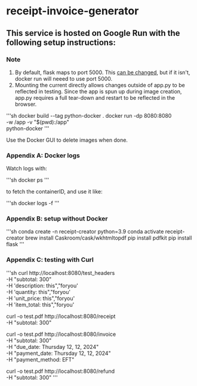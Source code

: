 # receipt-invoice-generator

## This service is hosted on Google Run with the following setup instructions:
### Note
1. By default, flask maps to port 5000. This [can be changed](https://stackoverflow.com/questions/60452377/docker-flask-app-not-working-port-issues), but if it isn't, docker run will neeed to use port 5000.
2. Mounting the current directly allows changes outside of app.py to be reflected in testing. Since the app is spun up during image creation, app.py requires a full tear-down and restart to be reflected in the browser.

'''sh
docker build --tag python-docker .
docker run -dp 8080:8080 \
    -w /app -v "$(pwd):/app" \
    python-docker
'''

Use the Docker GUI to delete images when done.


### Appendix A: Docker logs
Watch logs with:

'''sh
docker ps
'''

to fetch the containerID, and use it like:

'''sh
docker logs -f <containerID>
'''

### Appendix B: setup without Docker

'''sh
conda create -n receipt-creator python=3.9
conda activate receipt-creator
brew install Caskroom/cask/wkhtmltopdf
pip install pdfkit
pip install flask
'''

### Appendix C: testing with Curl

'''sh
curl http://localhost:8080/test_headers \
   -H "subtotal: 300" \
   -H 'description: this","foryou' \
   -H 'quantity: this","foryou' \
   -H 'unit_price: this","foryou' \
   -H 'item_total: this","foryou'

curl -o test.pdf http://localhost:8080/receipt \
   -H "subtotal: 300" 

curl -o test.pdf http://localhost:8080/invoice \
   -H "subtotal: 300" \
   -H "due_date: Thursday 12, 12, 2024" \
   -H "payment_date: Thursday 12, 12, 2024" \
   -H "payment_method: EFT" 

curl -o test.pdf http://localhost:8080/refund \
   -H "subtotal: 300" 
'''

